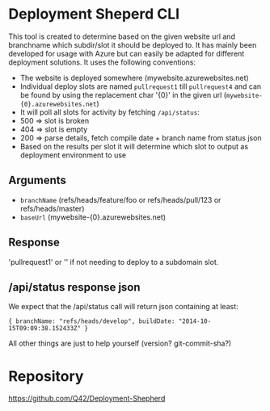 # Deployment Sheperd CLI

This tool is created to determine based on the given website url and branchname which subdir/slot it should be deployed to. It has mainly been developed for usage with Azure but can easily be adapted for different deployment solutions. It uses the following conventions:

- The website is deployed somewhere (mywebsite.azurewebsites.net)
- Individual deploy slots are named `pullrequest1` till `pullrequest4` and can be found by using the replacement char '{0}' in the given url
 (`mywebsite-{0}.azurewebsites.net`)
- It will poll all slots for activity by fetching `/api/status`:
 - 500 => slot is broken
 - 404 => slot is empty
 - 200 => parse details, fetch compile date + branch name from status json
- Based on the results per slot it will determine which slot to output as deployment environment to use

## Arguments

- `branchName` (refs/heads/feature/foo or refs/heads/pull/123 or refs/heads/master)
- `baseUrl` (mywebsite-{0}.azurewebsites.net)

## Response

'pullrequest1' or '' if not needing to deploy to a subdomain slot.


## /api/status response json

We expect that the /api/status call will return json containing at least:

``
    {
      branchName: "refs/heads/develop",
      buildDate: "2014-10-15T09:09:38.152433Z"
    }
``

All other things are just to help yourself (version? git-commit-sha?)

# Repository

https://github.com/Q42/Deployment-Shepherd